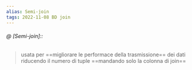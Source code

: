 ```yaml
---
alias: Semi-join
tags: 2022-11-08 BD join
---
```


###### @ [Semi-join]::
> usata per ==migliorare le performace della trasmissione== dei dati riducendo il numero di tuple ==mandando solo la colonna di join==
<!--ID: 1670236970931-->


